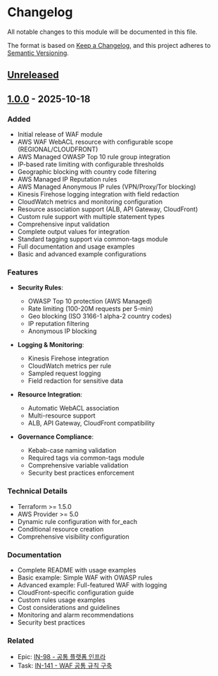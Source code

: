 # Changelog

All notable changes to this module will be documented in this file.

The format is based on [Keep a Changelog](https://keepachangelog.com/en/1.0.0/),
and this project adheres to [Semantic Versioning](https://semver.org/spec/v2.0.0.html).

## [Unreleased]

## [1.0.0] - 2025-10-18

### Added
- Initial release of WAF module
- AWS WAF WebACL resource with configurable scope (REGIONAL/CLOUDFRONT)
- AWS Managed OWASP Top 10 rule group integration
- IP-based rate limiting with configurable thresholds
- Geographic blocking with country code filtering
- AWS Managed IP Reputation rules
- AWS Managed Anonymous IP rules (VPN/Proxy/Tor blocking)
- Kinesis Firehose logging integration with field redaction
- CloudWatch metrics and monitoring configuration
- Resource association support (ALB, API Gateway, CloudFront)
- Custom rule support with multiple statement types
- Comprehensive input validation
- Complete output values for integration
- Standard tagging support via common-tags module
- Full documentation and usage examples
- Basic and advanced example configurations

### Features
- **Security Rules**:
  - OWASP Top 10 protection (AWS Managed)
  - Rate limiting (100-20M requests per 5-min)
  - Geo blocking (ISO 3166-1 alpha-2 country codes)
  - IP reputation filtering
  - Anonymous IP blocking

- **Logging & Monitoring**:
  - Kinesis Firehose integration
  - CloudWatch metrics per rule
  - Sampled request logging
  - Field redaction for sensitive data

- **Resource Integration**:
  - Automatic WebACL association
  - Multi-resource support
  - ALB, API Gateway, CloudFront compatibility

- **Governance Compliance**:
  - Kebab-case naming validation
  - Required tags via common-tags module
  - Comprehensive variable validation
  - Security best practices enforcement

### Technical Details
- Terraform >= 1.5.0
- AWS Provider >= 5.0
- Dynamic rule configuration with for_each
- Conditional resource creation
- Comprehensive visibility configuration

### Documentation
- Complete README with usage examples
- Basic example: Simple WAF with OWASP rules
- Advanced example: Full-featured WAF with logging
- CloudFront-specific configuration guide
- Custom rules usage examples
- Cost considerations and guidelines
- Monitoring and alarm recommendations
- Security best practices

### Related
- Epic: [IN-98 - 공통 플랫폼 인프라](https://ryuqqq.atlassian.net/browse/IN-98)
- Task: [IN-141 - WAF 공통 규칙 구축](https://ryuqqq.atlassian.net/browse/IN-141)

[Unreleased]: https://github.com/ryuqqq/infrastructure/compare/modules/waf/v1.0.0...HEAD
[1.0.0]: https://github.com/ryuqqq/infrastructure/releases/tag/modules/waf/v1.0.0
